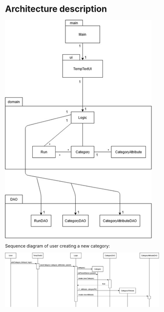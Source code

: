 # Architecture description

<img src="https://github.com/jrhel/ot-harjoitustyo2020/blob/master/documentation/pictures/package-classDiagram.jpg" width="480">

Sequence diagram of user creating a new category:

<img src="https://github.com/jrhel/ot-harjoitustyo2020/blob/master/documentation/pictures/SD_createCategory.jpg">
